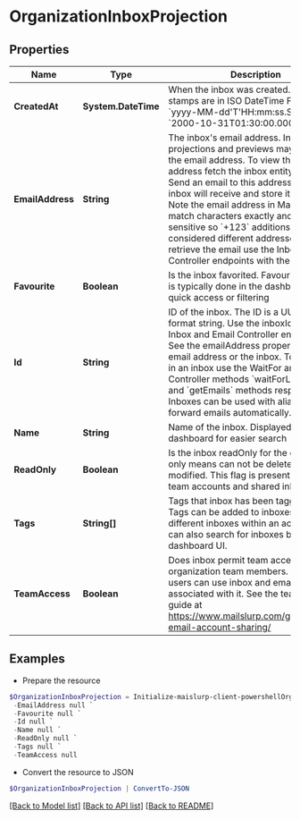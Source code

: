 # OrganizationInboxProjection
## Properties

Name | Type | Description | Notes
------------ | ------------- | ------------- | -------------
**CreatedAt** | **System.DateTime** | When the inbox was created. Time stamps are in ISO DateTime Format &#x60;yyyy-MM-dd&#39;T&#39;HH:mm:ss.SSSXXX&#x60; e.g. &#x60;2000-10-31T01:30:00.000-05:00&#x60;. | [optional] 
**EmailAddress** | **String** | The inbox&#39;s email address. Inbox projections and previews may not include the email address. To view the email address fetch the inbox entity directly. Send an email to this address and the inbox will receive and store it for you. Note the email address in MailSlurp match characters exactly and are case sensitive so &#x60;+123&#x60; additions are considered different addresses. To retrieve the email use the Inbox and Email Controller endpoints with the inbox ID. | [optional] 
**Favourite** | **Boolean** | Is the inbox favorited. Favouriting inboxes is typically done in the dashboard for quick access or filtering | [optional] 
**Id** | **String** | ID of the inbox. The ID is a UUID-V4 format string. Use the inboxId for calls to Inbox and Email Controller endpoints. See the emailAddress property for the email address or the inbox. To get emails in an inbox use the WaitFor and Inbox Controller methods &#x60;waitForLatestEmail&#x60; and &#x60;getEmails&#x60; methods respectively. Inboxes can be used with aliases to forward emails automatically. | [optional] 
**Name** | **String** | Name of the inbox. Displayed in the dashboard for easier search | [optional] 
**ReadOnly** | **Boolean** | Is the inbox readOnly for the caller. Read only means can not be deleted or modified. This flag is present when using team accounts and shared inboxes. | [optional] 
**Tags** | **String[]** | Tags that inbox has been tagged with. Tags can be added to inboxes to group different inboxes within an account. You can also search for inboxes by tag in the dashboard UI. | [optional] 
**TeamAccess** | **Boolean** | Does inbox permit team access for organization team members. If so team users can use inbox and emails associated with it. See the team access guide at https://www.mailslurp.com/guides/team-email-account-sharing/ | [optional] 

## Examples

- Prepare the resource
```powershell
$OrganizationInboxProjection = Initialize-maislurp-client-powershellOrganizationInboxProjection  -CreatedAt null `
 -EmailAddress null `
 -Favourite null `
 -Id null `
 -Name null `
 -ReadOnly null `
 -Tags null `
 -TeamAccess null
```

- Convert the resource to JSON
```powershell
$OrganizationInboxProjection | ConvertTo-JSON
```

[[Back to Model list]](../README#documentation-for-models) [[Back to API list]](../README#documentation-for-api-endpoints) [[Back to README]](../README)

